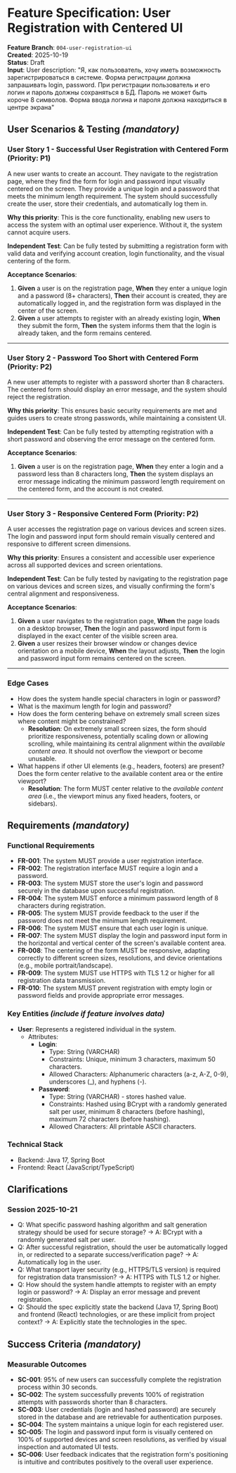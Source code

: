 # Feature Specification: User Registration with Centered UI

**Feature Branch**: `004-user-registration-ui`  
**Created**: 2025-10-19  
**Status**: Draft  
**Input**: User description: "Я, как пользователь, хочу иметь возможность зарегистрироваться в системе. Форма регистрации должна запрашивать login, password. При регистрации пользователь и его логин и пароль должны сохраняться в БД. Пароль не может быть короче 8 символов. Форма ввода логина и пароля должна находиться в центре экрана"

## User Scenarios & Testing *(mandatory)*

### User Story 1 - Successful User Registration with Centered Form (Priority: P1)

A new user wants to create an account. They navigate to the registration page, where they find the form for login and password input visually centered on the screen. They provide a unique login and a password that meets the minimum length requirement. The system should successfully create the user, store their credentials, and automatically log them in.

**Why this priority**: This is the core functionality, enabling new users to access the system with an optimal user experience. Without it, the system cannot acquire users.

**Independent Test**: Can be fully tested by submitting a registration form with valid data and verifying account creation, login functionality, and the visual centering of the form.

**Acceptance Scenarios**:

1. **Given** a user is on the registration page, **When** they enter a unique login and a password (8+ characters), **Then** their account is created, they are automatically logged in, and the registration form was displayed in the center of the screen.
2. **Given** a user attempts to register with an already existing login, **When** they submit the form, **Then** the system informs them that the login is already taken, and the form remains centered.

---

### User Story 2 - Password Too Short with Centered Form (Priority: P2)

A new user attempts to register with a password shorter than 8 characters. The centered form should display an error message, and the system should reject the registration.

**Why this priority**: This ensures basic security requirements are met and guides users to create strong passwords, while maintaining a consistent UI.

**Independent Test**: Can be fully tested by attempting registration with a short password and observing the error message on the centered form.

**Acceptance Scenarios**:

1. **Given** a user is on the registration page, **When** they enter a login and a password less than 8 characters long, **Then** the system displays an error message indicating the minimum password length requirement on the centered form, and the account is not created.

---

### User Story 3 - Responsive Centered Form (Priority: P2)

A user accesses the registration page on various devices and screen sizes. The login and password input form should remain visually centered and responsive to different screen dimensions.

**Why this priority**: Ensures a consistent and accessible user experience across all supported devices and screen orientations.

**Independent Test**: Can be fully tested by navigating to the registration page on various devices and screen sizes, and visually confirming the form's central alignment and responsiveness.

**Acceptance Scenarios**:

1. **Given** a user navigates to the registration page, **When** the page loads on a desktop browser, **Then** the login and password input form is displayed in the exact center of the visible screen area.
2. **Given** a user resizes their browser window or changes device orientation on a mobile device, **When** the layout adjusts, **Then** the login and password input form remains centered on the screen.

---

### Edge Cases

- How does the system handle special characters in login or password?
- What is the maximum length for login and password?
- How does the form centering behave on extremely small screen sizes where content might be constrained?
    *   **Resolution**: On extremely small screen sizes, the form should prioritize responsiveness, potentially scaling down or allowing scrolling, while maintaining its central alignment within the *available content area*. It should not overflow the viewport or become unusable.
- What happens if other UI elements (e.g., headers, footers) are present? Does the form center relative to the available content area or the entire viewport?
    *   **Resolution**: The form MUST center relative to the *available content area* (i.e., the viewport minus any fixed headers, footers, or sidebars).

## Requirements *(mandatory)*

### Functional Requirements

- **FR-001**: The system MUST provide a user registration interface.
- **FR-002**: The registration interface MUST require a login and a password.
- **FR-003**: The system MUST store the user's login and password securely in the database upon successful registration.
- **FR-004**: The system MUST enforce a minimum password length of 8 characters during registration.
- **FR-005**: The system MUST provide feedback to the user if the password does not meet the minimum length requirement.
- **FR-006**: The system MUST ensure that each user login is unique.
- **FR-007**: The system MUST display the login and password input form in the horizontal and vertical center of the screen's available content area.
- **FR-008**: The centering of the form MUST be responsive, adapting correctly to different screen sizes, resolutions, and device orientations (e.g., mobile portrait/landscape).
- **FR-009**: The system MUST use HTTPS with TLS 1.2 or higher for all registration data transmission.
- **FR-010**: The system MUST prevent registration with empty login or password fields and provide appropriate error messages.

### Key Entities *(include if feature involves data)*

- **User**: Represents a registered individual in the system.
    *   Attributes:
        *   **Login**:
            *   Type: String (VARCHAR)
            *   Constraints: Unique, minimum 3 characters, maximum 50 characters.
            *   Allowed Characters: Alphanumeric characters (a-z, A-Z, 0-9), underscores (_), and hyphens (-).
        *   **Password**:
            *   Type: String (VARCHAR) - stores hashed value.
            *   Constraints: Hashed using BCrypt with a randomly generated salt per user, minimum 8 characters (before hashing), maximum 72 characters (before hashing).
            *   Allowed Characters: All printable ASCII characters.

### Technical Stack

- Backend: Java 17, Spring Boot
- Frontend: React (JavaScript/TypeScript)

## Clarifications

### Session 2025-10-21

- Q: What specific password hashing algorithm and salt generation strategy should be used for secure storage? → A: BCrypt with a randomly generated salt per user.
- Q: After successful registration, should the user be automatically logged in, or redirected to a separate success/verification page? → A: Automatically log in the user.
- Q: What transport layer security (e.g., HTTPS/TLS version) is required for registration data transmission? → A: HTTPS with TLS 1.2 or higher.
- Q: How should the system handle attempts to register with an empty login or password? → A: Display an error message and prevent registration.
- Q: Should the spec explicitly state the backend (Java 17, Spring Boot) and frontend (React) technologies, or are these implicit from project context? → A: Explicitly state the technologies in the spec.

## Success Criteria *(mandatory)*

### Measurable Outcomes

- **SC-001**: 95% of new users can successfully complete the registration process within 30 seconds.
- **SC-002**: The system successfully prevents 100% of registration attempts with passwords shorter than 8 characters.
- **SC-003**: User credentials (login and hashed password) are securely stored in the database and are retrievable for authentication purposes.
- **SC-004**: The system maintains a unique login for each registered user.
- **SC-005**: The login and password input form is visually centered on 100% of supported devices and screen resolutions, as verified by visual inspection and automated UI tests.
- **SC-006**: User feedback indicates that the registration form's positioning is intuitive and contributes positively to the overall user experience.